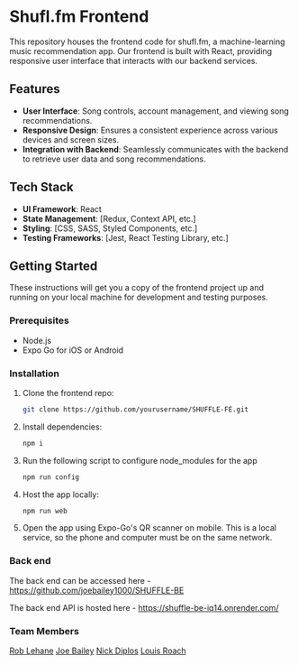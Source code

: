 # Shufl.fm Frontend

This repository houses the frontend code for shufl.fm, a machine-learning music recommendation app. Our frontend is built with React, providing responsive user interface that interacts with our backend services.

## Features

- **User Interface**: Song controls, account management, and viewing song recommendations.
- **Responsive Design**: Ensures a consistent experience across various devices and screen sizes.
- **Integration with Backend**: Seamlessly communicates with the backend to retrieve user data and song recommendations.

## Tech Stack

- **UI Framework**: React
- **State Management**: [Redux, Context API, etc.]
- **Styling**: [CSS, SASS, Styled Components, etc.]
- **Testing Frameworks**: [Jest, React Testing Library, etc.]

## Getting Started

These instructions will get you a copy of the frontend project up and running on your local machine for development and testing purposes.

### Prerequisites

- Node.js
- Expo Go for iOS or Android

### Installation

1. Clone the frontend repo:
   ```bash
   git clone https://github.com/yourusername/SHUFFLE-FE.git

2. Install dependencies:
   ```bash
   npm i

3. Run the following script to configure node_modules for the app
   ```bash
   npm run config

4. Host the app locally:
   ```bash
   npm run web

5. Open the app using Expo-Go's QR scanner on mobile. This is a local service, so the phone and computer must be on the same network.

### Back end

The back end can be accessed here - https://github.com/joebailey1000/SHUFFLE-BE

The back end API is hosted here - https://shuffle-be-iq14.onrender.com/ 

### Team Members
[Rob Lehane](https://github.com/rob-Lehane)
[Joe Bailey](https://github.com/joebailey1000)
[Nick Diplos](https://github.com/nickdip)
[Louis Roach](https://github.com/LouisRoach)